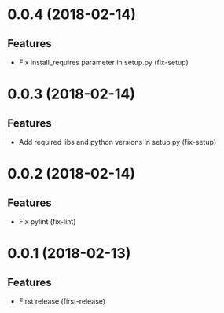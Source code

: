 0.0.4 (2018-02-14)
==================

Features
--------

- Fix install_requires parameter in setup.py (fix-setup)


0.0.3 (2018-02-14)
==================

Features
--------

- Add required libs and python versions in setup.py (fix-setup)


0.0.2 (2018-02-14)
==================

Features
--------

- Fix pylint (fix-lint)


0.0.1 (2018-02-13)
==================

Features
--------

- First release (first-release)
